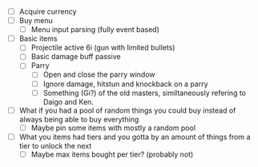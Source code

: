 - [ ] Acquire currency
- [ ] Buy menu
	- [ ] Menu input parsing (fully event based)
- [ ] Basic items
	- [ ] Projectile active 6i (gun with limited bullets)
	- [ ] Basic damage buff passive
	- [ ] Parry
		- [ ] Open and close the parry window
		- [ ] Ignore damage, hitstun and knockback on a parry
		- [ ] Something (Gi?) of the old masters, similtaneously refering to Daigo and Ken.
- [ ] What if you had a pool of random things you could buy instead of always being able to buy everything
	- [ ] Maybe pin some items with mostly a random pool
- [ ] What you items had tiers and you gotta by an amount of things from a tier to unlock the next
	- [ ] Maybe max items bought per tier? (probably not)